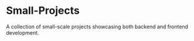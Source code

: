 # Small-Projects
A collection of small-scale projects showcasing both backend and frontend development.
